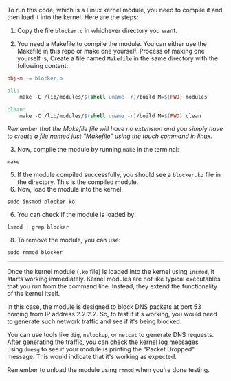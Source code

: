 To run this code, which is a Linux kernel module, you need to compile it and then load it into the kernel. Here are the steps:

1. Copy the file `blocker.c` in whichever directory you want.
    
2. You need a Makefile to compile the module. You can either use the Makefile in this repo or make one yourself. Process of making one yourself is, Create a file named `Makefile` in the same directory with the following content:
    
```Makefile
obj-m += blocker.o

all:
	make -C /lib/modules/$(shell uname -r)/build M=$(PWD) modules

clean:
	make -C /lib/modules/$(shell uname -r)/build M=$(PWD) clean
```
*Remember that the Makefile file will have no extension and you simply have to create a file named just "Makefile" using the touch command in linux.*

3. Now, compile the module by running `make` in the terminal:
```
make
```
5. If the module compiled successfully, you should see a `blocker.ko` file in the directory. This is the compiled module.
6. Now, load the module into the kernel:
```
sudo insmod blocker.ko
```
6. You can check if the module is loaded by:
```
lsmod | grep blocker
```
8. To remove the module, you can use:
```
sudo rmmod blocker
```

---
Once the kernel module (`.ko` file) is loaded into the kernel using `insmod`, it starts working immediately. Kernel modules are not like typical executables that you run from the command line. Instead, they extend the functionality of the kernel itself.

In this case, the module is designed to block DNS packets at port 53 coming from IP address 2.2.2.2. So, to test if it's working, you would need to generate such network traffic and see if it's being blocked.

You can use tools like `dig`, `nslookup`, or `netcat` to generate DNS requests.
After generating the traffic, you can check the kernel log messages using `dmesg` to see if your module is printing the "Packet Dropped" message. This would indicate that it's working as expected.

Remember to unload the module using `rmmod` when you're done testing.
